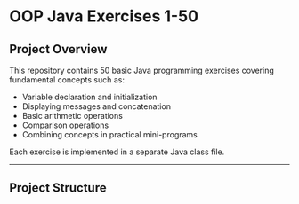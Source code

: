 # OOP Java Exercises 1-50

## Project Overview
This repository contains 50 basic Java programming exercises covering fundamental concepts such as:

- Variable declaration and initialization
- Displaying messages and concatenation
- Basic arithmetic operations
- Comparison operations
- Combining concepts in practical mini-programs

Each exercise is implemented in a separate Java class file.

---

## Project Structure

